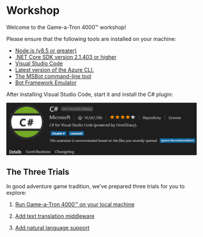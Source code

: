 # Workshop

Welcome to the Game-a-Tron 4000™ workshop!

Please ensure that the following tools are installed on your machine:

- [Node.js (v8.5 or greater)](https://nodejs.org/)
- [.NET Core SDK version 2.1.403 or higher](https://www.microsoft.com/net/download)
- [Visual Studio Code](https://code.visualstudio.com/download)
- [Latest version of the Azure CLI.](https://docs.microsoft.com/en-us/cli/azure/install-azure-cli?view=azure-cli-latest)
- [The MSBot command-line tool](https://github.com/Microsoft/botbuilder-tools/tree/master/packages/MSBot)
- [Bot Framework Emulator](https://github.com/Microsoft/BotFramework-Emulator)

After installing Visual Studio Code, start it and install the C# plugin:

![VSCode C# plug-in](./images/vscode-c-sharp-plugin.png)

## The Three Trials

In good adventure game tradition, we've prepared three trials for you to explore:

1. [Run Game-a-Tron 4000™ on your local machine](./workshop-trial1.md)

2. [Add text translation middleware](./workshop-trial2.md)

3. [Add natural language support](./workshop-trial3.md)
